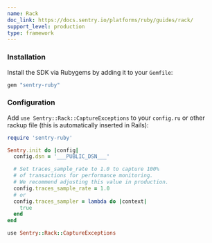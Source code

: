 ```yaml
---
name: Rack
doc_link: https://docs.sentry.io/platforms/ruby/guides/rack/
support_level: production
type: framework
---
```


### Installation

Install the SDK via Rubygems by adding it to your `Gemfile`:

```ruby
gem "sentry-ruby"
```

### Configuration

Add `use Sentry::Rack::CaptureExceptions` to your `config.ru` or other rackup file (this is automatically inserted in Rails):

```ruby
require 'sentry-ruby'

Sentry.init do |config|
  config.dsn = '___PUBLIC_DSN___'

  # Set traces_sample_rate to 1.0 to capture 100%
  # of transactions for performance monitoring.
  # We recommend adjusting this value in production.
  config.traces_sample_rate = 1.0 
  # or
  config.traces_sampler = lambda do |context|
    true
  end
end

use Sentry::Rack::CaptureExceptions
```
